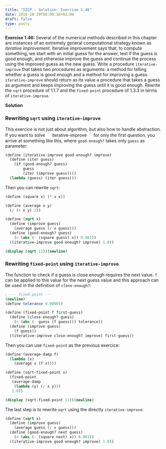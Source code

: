 ```yaml
---
title: "SICP - Solution: Exercise 1.46"
date: 2018-10-29T06:09:58+02:00
draft: false
type: posts
---
```


**Exercise 1.46:** Several of the numerical methods described in this chapter are instances of an extremely general computational strategy known as _iterative improvement_. Iterative improvement says that, to compute something, we start with an initial guess for the answer, test if the guess is good enough, and otherwise improve the guess and continue the process using the improved guess as the new guess. Write a procedure `iterative-improve` that takes two procedures as arguments: a method for telling whether a guess is good enough and a method for improving a guess. `iterative-improve` should return as its value a procedure that takes a guess as argument and keeps improving the guess until it is good enough. Rewrite the `sqrt` procedure of 1.1.7 and the `fixed-point` procedure of 1.3.3 in terms of `iterative-improve`.

**Solution**

### Rewriting `sqrt` using `iterative-improve`

This exercice is not just about algorithm, but also how to handle abstraction. If you want to solve ｀ iterative-improve ｀ for only the first question, you arrive at something like this, where `good-enough?` takes only `guess` as parameter:

```scheme
(define (iterative-improve good-enough? improve)
  (define (iter guess)
    (if (good-enough? guess)
        guess
        (iter (improve guess))))
  (lambda (guess) (iter guess)))
```

Then you can rewrite `sqrt`:

```scheme
(define (square x) (* x x))

(define (average x y)
  (/ (+ x y) 2))

(define (sqrt x)
  (define (improve guess)
    (average guess (/ x guess)))
  (define (good-enough? guess)
    (< (abs (- (square guess) x)) 0.001))
  ((iterative-improve good-enough? improve) 1.0))

(display (sqrt 11))(newline)
```

### Rewriting `fixed-point` using `iterative-improve`

The function to check if a guess is close enough requires the next value. `f` can be applied to this value for the next guess value and this approach can be used in the definition of `close-enough?`:


```scheme
; --- fixed-point ---
(newline)
(define tolerance 0.00001)

(define (fixed-point f first-guess)
  (define (close-enough? guess)
    (< (abs (- guess (f guess))) tolerance))
  (define (improve guess)
    (f guess))
  ((iterative-improve close-enough? improve) first-guess))
```

Then you can use `fixed-point` as the previous exercice:

```scheme
(define (average-damp f)
  (lambda (x)
    (average x (f x))))

(define (sqrt-fixed-point x)
  (fixed-point
   (average-damp
    (lambda (y) (/ x y)))
   1.0))

(display (sqrt-fixed-point 11))(newline)
```

The last step is to rewrite `sqrt` using the directly `iterative-improve`:

```scheme
(define (sqrt x)
  (define (improve guess)
    (average guess (/ x guess)))
  (define (good-enough? next guess)
    (< (abs (- (square next) x)) 0.001))
  ((iterative-improve good-enough? improve) 1.0))
```
